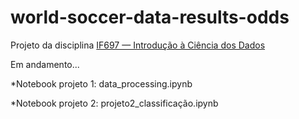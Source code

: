 # world-soccer-data-results-odds

Projeto da disciplina [IF697 — Introdução à Ciência dos Dados](https://profluciano.github.io/cd/)

Em andamento...

*Notebook projeto 1: data_processing.ipynb

*Notebook projeto 2: projeto2_classificação.ipynb
